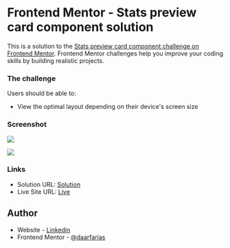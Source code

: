 # Frontend Mentor - Stats preview card component solution

This is a solution to the [Stats preview card component challenge on Frontend Mentor](https://www.frontendmentor.io/challenges/stats-preview-card-component-8JqbgoU62). Frontend Mentor challenges help you improve your coding skills by building realistic projects. 


### The challenge

Users should be able to:

- View the optimal layout depending on their device's screen size

### Screenshot

![](./screen-desktop.png)

![](./screen-mobile.png)

### Links

- Solution URL: [Solution](https://www.frontendmentor.io/solutions/statspreviewcardcomponentmainproject-b1tFmePRF)
- Live Site URL: [Live](https://stats-preview-card-component-main-nine-beta.vercel.app/)


## Author

- Website - [Linkedin](https://www.linkedin.com/in/diego-ramirez-jag/)
- Frontend Mentor - [@daarfarias](https://www.frontendmentor.io/profile/daarfarias)



